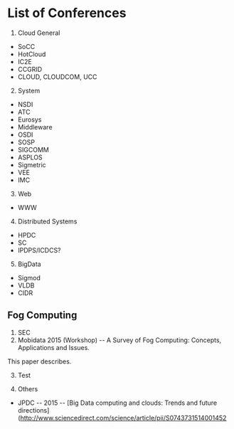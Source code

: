 # List of Conferences

1. Cloud General
  - SoCC
  - HotCloud
  - IC2E
  - CCGRID
  - CLOUD, CLOUDCOM, UCC
    
2. System
  - NSDI
  - ATC
  - Eurosys
  - Middleware
  - OSDI
  - SOSP
  - SIGCOMM
  - ASPLOS
  - Sigmetric
  - VEE
  - IMC
   
3. Web
  - WWW
  
4. Distributed Systems
  - HPDC
  - SC
  - IPDPS/ICDCS?
  
5. BigData
  - Sigmod
  - VLDB
  - CIDR

Fog Computing
------
1. SEC
2. Mobidata 2015 (Workshop) -- A Survey of Fog Computing: Concepts, Applications and Issues.

  This paper describes.

3. Test


 
 
99. Others
  - JPDC -- 2015 -- [Big Data computing and clouds: Trends and future directions] (http://www.sciencedirect.com/science/article/pii/S0743731514001452
 
